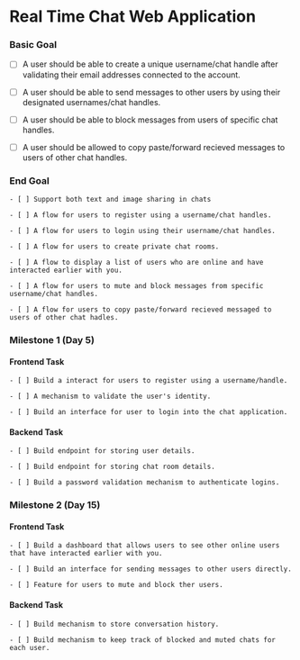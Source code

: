 # Real Time Chat Web Application

### Basic Goal

- [ ] A user should be able to create a unique username/chat handle after validating their email addresses connected to the account.

- [ ] A user should be able to send messages to other users by using their designated usernames/chat handles.

- [ ] A user should be able to block messages from users of specific chat handles.

- [ ] A user should be allowed to copy paste/forward recieved messages to users of other chat handles.

### End Goal

    - [ ] Support both text and image sharing in chats

    - [ ] A flow for users to register using a username/chat handles.

    - [ ] A flow for users to login using their username/chat handles.

    - [ ] A flow for users to create private chat rooms.

    - [ ] A flow to display a list of users who are online and have interacted earlier with you.

    - [ ] A flow for users to mute and block messages from specific username/chat handles.

    - [ ] A flow for users to copy paste/forward recieved messaged to users of other chat hadles.


### Milestone 1 (Day 5)

#### Frontend Task

    - [ ] Build a interact for users to register using a username/handle.

    - [ ] A mechanism to validate the user's identity.

    - [ ] Build an interface for user to login into the chat application.
        
#### Backend Task

    - [ ] Build endpoint for storing user details.

    - [ ] Build endpoint for storing chat room details.

    - [ ] Build a password validation mechanism to authenticate logins.

### Milestone 2 (Day 15)

#### Frontend Task

    - [ ] Build a dashboard that allows users to see other online users that have interacted earlier with you.

    - [ ] Build an interface for sending messages to other users directly.

    - [ ] Feature for users to mute and block ther users.

#### Backend Task

    - [ ] Build mechanism to store conversation history.

    - [ ] Build mechanism to keep track of blocked and muted chats for each user.

